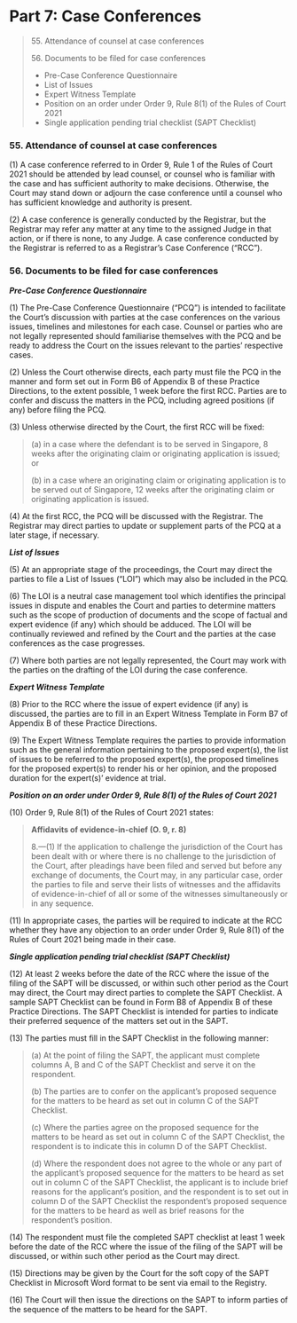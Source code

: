# Part 7: Case Conferences

> 55\. Attendance of counsel at case conferences
>
> 56\. Documents to be filed for case conferences
>
> * Pre-Case Conference Questionnaire
> * List of Issues
> * Expert Witness Template
> * Position on an order under Order 9, Rule 8(1) of the Rules of Court 2021
> * Single application pending trial checklist (SAPT Checklist)

### 55. Attendance of counsel at case conferences <a href="#id-55-attendance-of-counsel-at-case-conferences" id="id-55-attendance-of-counsel-at-case-conferences"></a>

(1) A case conference referred to in Order 9, Rule 1 of the Rules of Court 2021 should be attended by lead counsel, or counsel who is familiar with the case and has sufficient authority to make decisions. Otherwise, the Court may stand down or adjourn the case conference until a counsel who has sufficient knowledge and authority is present.

(2) A case conference is generally conducted by the Registrar, but the Registrar may refer any matter at any time to the assigned Judge in that action, or if there is none, to any Judge. A case conference conducted by the Registrar is referred to as a Registrar’s Case Conference (“RCC”).

### 56. Documents to be filed for case conferences <a href="#id-56-documents-to-be-filed-for-case-conferences" id="id-56-documents-to-be-filed-for-case-conferences"></a>

_**Pre-Case Conference Questionnaire**_

(1) The Pre-Case Conference Questionnaire (“PCQ”) is intended to facilitate the Court’s discussion with parties at the case conferences on the various issues, timelines and milestones for each case. Counsel or parties who are not legally represented should familiarise themselves with the PCQ and be ready to address the Court on the issues relevant to the parties’ respective cases.

(2) Unless the Court otherwise directs, each party must file the PCQ in the manner and form set out in Form B6 of Appendix B of these Practice Directions, to the extent possible, 1 week before the first RCC. Parties are to confer and discuss the matters in the PCQ, including agreed positions (if any) before filing the PCQ.

(3) Unless otherwise directed by the Court, the first RCC will be fixed:

> (a) in a case where the defendant is to be served in Singapore, 8 weeks after the originating claim or originating application is issued; or
>
> (b) in a case where an originating claim or originating application is to be served out of Singapore, 12 weeks after the originating claim or originating application is issued.

(4) At the first RCC, the PCQ will be discussed with the Registrar. The Registrar may direct parties to update or supplement parts of the PCQ at a later stage, if necessary.

_**List of Issues**_

(5) At an appropriate stage of the proceedings, the Court may direct the parties to file a List of Issues (“LOI”) which may also be included in the PCQ.

(6) The LOI is a neutral case management tool which identifies the principal issues in dispute and enables the Court and parties to determine matters such as the scope of production of documents and the scope of factual and expert evidence (if any) which should be adduced. The LOI will be continually reviewed and refined by the Court and the parties at the case conferences as the case progresses.

(7) Where both parties are not legally represented, the Court may work with the parties on the drafting of the LOI during the case conference.

_**Expert Witness Template**_

(8) Prior to the RCC where the issue of expert evidence (if any) is discussed, the parties are to fill in an Expert Witness Template in Form B7 of Appendix B of these Practice Directions.

(9) The Expert Witness Template requires the parties to provide information such as the general information pertaining to the proposed expert(s), the list of issues to be referred to the proposed expert(s), the proposed timelines for the proposed expert(s) to render his or her opinion, and the proposed duration for the expert(s)’ evidence at trial.

_**Position on an order under Order 9, Rule 8(1) of the Rules of Court 2021**_

(10) Order 9, Rule 8(1) of the Rules of Court 2021 states:

> **Affidavits of evidence-in-chief (O. 9, r. 8)**
>
> 8.—(1) If the application to challenge the jurisdiction of the Court has been dealt with or where there is no challenge to the jurisdiction of the Court, after pleadings have been filed and served but before any exchange of documents, the Court may, in any particular case, order the parties to file and serve their lists of witnesses and the affidavits of evidence-in-chief of all or some of the witnesses simultaneously or in any sequence.

(11) In appropriate cases, the parties will be required to indicate at the RCC whether they have any objection to an order under Order 9, Rule 8(1) of the Rules of Court 2021 being made in their case.

_**Single application pending trial checklist (SAPT Checklist)**_

(12) At least 2 weeks before the date of the RCC where the issue of the filing of the SAPT will be discussed, or within such other period as the Court may direct, the Court may direct parties to complete the SAPT Checklist. A sample SAPT Checklist can be found in Form B8 of Appendix B of these Practice Directions. The SAPT Checklist is intended for parties to indicate their preferred sequence of the matters set out in the SAPT.

(13) The parties must fill in the SAPT Checklist in the following manner:

> (a) At the point of filing the SAPT, the applicant must complete columns A, B and C of the SAPT Checklist and serve it on the respondent.
>
> (b) The parties are to confer on the applicant’s proposed sequence for the matters to be heard as set out in column C of the SAPT Checklist.
>
> (c) Where the parties agree on the proposed sequence for the matters to be heard as set out in column C of the SAPT Checklist, the respondent is to indicate this in column D of the SAPT Checklist.
>
> (d) Where the respondent does not agree to the whole or any part of the applicant’s proposed sequence for the matters to be heard as set out in column C of the SAPT Checklist, the applicant is to include brief reasons for the applicant’s position, and the respondent is to set out in column D of the SAPT Checklist the respondent’s proposed sequence for the matters to be heard as well as brief reasons for the respondent’s position.

(14) The respondent must file the completed SAPT checklist at least 1 week before the date of the RCC where the issue of the filing of the SAPT will be discussed, or within such other period as the Court may direct.

(15) Directions may be given by the Court for the soft copy of the SAPT Checklist in Microsoft Word format to be sent via email to the Registry.

(16) The Court will then issue the directions on the SAPT to inform parties of the sequence of the matters to be heard for the SAPT.
